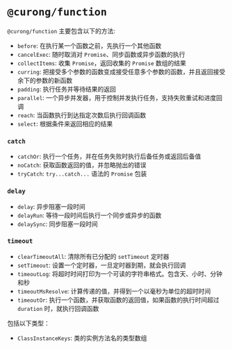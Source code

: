 # `@curong/function`

`@curong/function` 主要包含以下的方法:

- `before`: 在执行某一个函数之前，先执行一个其他函数
- `cancelExec`: 随时取消对 `Promise`、同步函数或异步函数的执行
- `collectItems`: 收集 `Promise`，返回收集的 `Promise` 数组的结果
- `curring`: 把接受多个参数的函数变成接受任意多个参数的函数，并且返回接受余下的参数的新函数
- `padding`: 执行任务并等待结果的返回
- `parallel`: 一个异步并发器，用于控制并发执行任务，支持失败重试和进度回调
- `reach`: 当函数执行到达指定次数后执行回调函数
- `select`: 根据条件来返回相应的结果

### `catch`

- `catchOr`: 执行一个任务，并在任务失败时执行后备任务或返回后备值
- `noCatch`: 获取函数返回的值，并忽略抛出的错误
- `tryCatch`: `try...catch...` 语法的 `Promise` 包装

### `delay`

- `delay`: 异步阻塞一段时间
- `delayRun`: 等待一段时间后执行一个同步或异步的函数
- `delaySync`: 同步阻塞一段时间

### `timeout`

- `clearTimeoutAll`: 清除所有已分配的 `setTimeout` 定时器
- `setTimeout`: 设置一个定时器，一旦定时器到期，就会执行回调
- `timeoutLog`: 将超时时间打印为一个可读的字符串格式。包含天、小时、分钟和秒
- `timeoutMsResolve`: 计算传递的值，并得到一个以毫秒为单位的超时时间
- `timeoutOr`: 执行一个函数，并获取函数的返回值，如果函数的执行时间超过 `duration` 时，就执行回调函数

包括以下类型：

- `ClassInstanceKeys`: 类的实例方法名的类型数组
